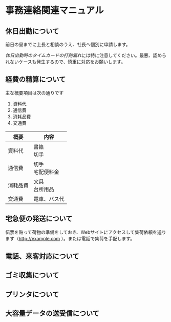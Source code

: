 # 事務連絡関連マニュアル
## 休日出勤について
前日の昼までに上長と相談のうえ、社長へ個別に申請します。

*休日出勤時のタイムカードの打刻漏れ*には特に注意してください。最悪、認められないケースも発生するので、慎重に対応をお願いします。
## 経費の精算について
主な概要項目は次の通りです
1. 資料代
1. 通信費
1. 消耗品費
1. 交通費

|概要|内容
|--|--
|資料代|書籍<br>切手
|通信費|切手<br>宅配便料金
|消耗品費|文具<br>台所用品
|交通費|電車、バス代|

## 宅急便の発送について
伝票を貼って荷物の準備をしておき、Webサイトにアクセスして集荷依頼を送ります（http://example.com
）。または電話で集荷を手配します。
## 電話、来客対応について
## ゴミ収集について
## プリンタについて
## 大容量データの送受信について
